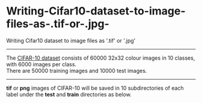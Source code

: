 # Writing-Cifar10-dataset-to-image-files-as-.tif-or-.jpg-
Writing Cifar10 dataset to image files as '.tif' or '.jpg'
***
The [CIFAR-10 dataset](https://www.cs.toronto.edu/~kriz/cifar.html) consists of 60000 32x32 colour images in 10 classes, with 6000 images per class.  
There are 50000 training images and 10000 test images.  
***
__tif__ or __png__ images of CIFAR-10 will be saved in 10 subdirectories of each label under the __test__ and __train__ directories as below.
